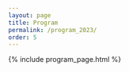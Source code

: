 ```yaml
---
layout: page
title: Program
permalink: /program_2023/
order: 5
---
```


{% include program_page.html %}
